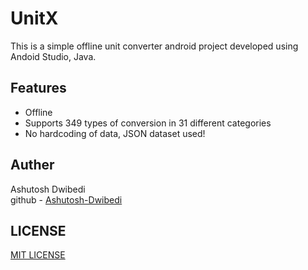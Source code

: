 <h1>UnitX</h1>

This is a simple offline unit converter android project developed using Andoid Studio, Java.
<br>
<h2>Features</h2>
<ul>
  <li>Offline</li>
  <li>Supports 349 types of conversion in 31 different categories</li>
  <li>No hardcoding of data, JSON dataset used!</li>
</ul>
<h2>Auther</h2>
Ashutosh Dwibedi
<br>
github - <a href="https://github.com/Ashutosh-Dwibedi">Ashutosh-Dwibedi</a>
<h2>LICENSE</h2>
<a href="https://github.com/Ashutosh-Dwibedi/UnitX/blob/main/LICENSE">MIT LICENSE</a>
